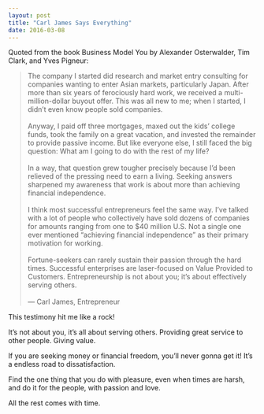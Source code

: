 ```yaml
---
layout: post 
title: "Carl James Says Everything"
date: 2016-03-08
---
```


Quoted from the book Business Model You by Alexander Osterwalder, Tim Clark, and Yves Pigneur:

> The company I started did research and market entry consulting for companies wanting to enter Asian markets, particularly Japan. After more than six years of ferociously hard work, we received a multi-million-dollar buyout offer. This was all new to me; when I started, I didn’t even know people sold companies.
> <br><br>
>Anyway, I paid off three mortgages, maxed out the kids’ college funds, took the family on a great vacation, and invested the remainder to provide passive income. But like everyone else, I still faced the big question: What am I going to do with the rest of my life?
> <br><br>
>In a way, that question grew tougher precisely because I’d been relieved of the pressing need to earn a living. Seeking answers sharpened my awareness that work is about more than achieving financial independence.
> <br><br>
> I think most successful entrepreneurs feel the same way. I’ve talked with a lot of people who collectively have sold dozens of companies for amounts ranging from one to $40 million U.S. Not a single one ever mentioned “achieving financial independence” as their primary motivation for working.
> <br><br>
> Fortune-seekers can rarely sustain their passion through the hard times. Successful enterprises are laser-focused on Value Provided to Customers. Entrepreneurship is not about you; it’s about effectively serving others.
> <br><br>
>  — Carl James, Entrepreneur

This testimony hit me like a rock!

It’s not about you, it’s all about serving others. Providing great service to other people. Giving value.

If you are seeking money or financial freedom, you’ll never gonna get it! It’s a endless road to dissatisfaction.

Find the one thing that you do with pleasure, even when times are harsh, and do it for the people, with passion and love.

All the rest comes with time.
